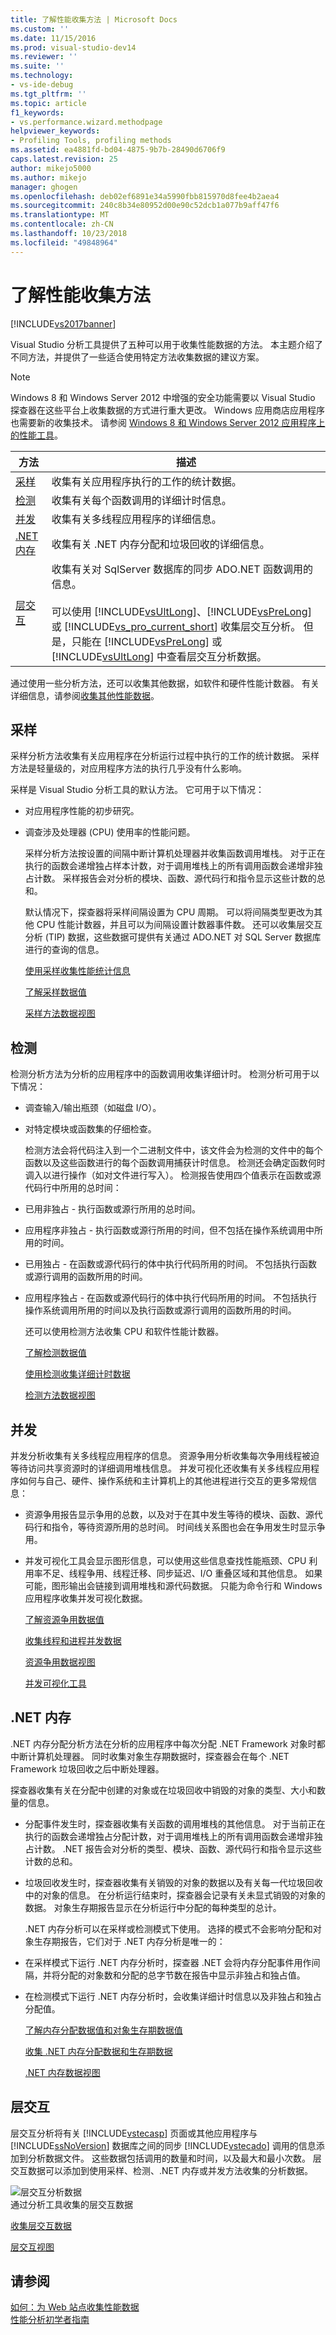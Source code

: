 ```yaml
---
title: 了解性能收集方法 | Microsoft Docs
ms.custom: ''
ms.date: 11/15/2016
ms.prod: visual-studio-dev14
ms.reviewer: ''
ms.suite: ''
ms.technology:
- vs-ide-debug
ms.tgt_pltfrm: ''
ms.topic: article
f1_keywords:
- vs.performance.wizard.methodpage
helpviewer_keywords:
- Profiling Tools, profiling methods
ms.assetid: ea4881fd-bd04-4875-9b7b-28490d6706f9
caps.latest.revision: 25
author: mikejo5000
ms.author: mikejo
manager: ghogen
ms.openlocfilehash: deb02ef6891e34a5990fbb815970d8fee4b2aea4
ms.sourcegitcommit: 240c8b34e80952d00e90c52dcb1a077b9aff47f6
ms.translationtype: MT
ms.contentlocale: zh-CN
ms.lasthandoff: 10/23/2018
ms.locfileid: "49848964"
---
```

# <a name="understanding-performance-collection-methods"></a>了解性能收集方法
[!INCLUDE[vs2017banner](../includes/vs2017banner.md)]

Visual Studio 分析工具提供了五种可以用于收集性能数据的方法。 本主题介绍了不同方法，并提供了一些适合使用特定方法收集数据的建议方案。  
  
> [!NOTE]
>  Windows 8 和 Windows Server 2012 中增强的安全功能需要以 Visual Studio 探查器在这些平台上收集数据的方式进行重大更改。 Windows 应用商店应用程序也需要新的收集技术。 请参阅 [Windows 8 和 Windows Server 2012 应用程序上的性能工具](../profiling/performance-tools-on-windows-8-and-windows-server-2012-applications.md)。  
  
|方法|描述|  
|------------|-----------------|  
|[采样](#sampling)|收集有关应用程序执行的工作的统计数据。|  
|[检测](#instrumentation)|收集有关每个函数调用的详细计时信息。|  
|[并发](#concurrency)|收集有关多线程应用程序的详细信息。|  
|[.NET 内存](#net_memory)|收集有关 .NET 内存分配和垃圾回收的详细信息。|  
|[层交互](#tier_interaction)|收集有关对 SqlServer 数据库的同步 ADO.NET 函数调用的信息。<br /><br /> 可以使用 [!INCLUDE[vsUltLong](../includes/vsultlong-md.md)]、[!INCLUDE[vsPreLong](../includes/vsprelong-md.md)] 或 [!INCLUDE[vs_pro_current_short](../includes/vs-pro-current-short-md.md)] 收集层交互分析。 但是，只能在 [!INCLUDE[vsPreLong](../includes/vsprelong-md.md)] 或 [!INCLUDE[vsUltLong](../includes/vsultlong-md.md)] 中查看层交互分析数据。|  
  
 通过使用一些分析方法，还可以收集其他数据，如软件和硬件性能计数器。 有关详细信息，请参阅[收集其他性能数据](../profiling/collecting-additional-performance-data.md)。  
  
##  <a name="sampling"></a> 采样  
 采样分析方法收集有关应用程序在分析运行过程中执行的工作的统计数据。 采样方法是轻量级的，对应用程序方法的执行几乎没有什么影响。  
  
 采样是 Visual Studio 分析工具的默认方法。 它可用于以下情况：  
  
- 对应用程序性能的初步研究。  
  
- 调查涉及处理器 (CPU) 使用率的性能问题。  
  
  采样分析方法按设置的间隔中断计算机处理器并收集函数调用堆栈。 对于正在执行的函数会递增独占样本计数，对于调用堆栈上的所有调用函数会递增非独占计数。 采样报告会对分析的模块、函数、源代码行和指令显示这些计数的总和。  
  
  默认情况下，探查器将采样间隔设置为 CPU 周期。 可以将间隔类型更改为其他 CPU 性能计数器，并且可以为间隔设置计数器事件数。 还可以收集层交互分析 (TIP) 数据，这些数据可提供有关通过 ADO.NET 对 SQL Server 数据库进行的查询的信息。  
  
  [使用采样收集性能统计信息](../profiling/collecting-performance-statistics-by-using-sampling.md)  
  
  [了解采样数据值](../profiling/understanding-sampling-data-values.md)  
  
  [采样方法数据视图](../profiling/profiler-sampling-method-data-views.md)  
  
##  <a name="instrumentation"></a> 检测  
 检测分析方法为分析的应用程序中的函数调用收集详细计时。 检测分析可用于以下情况：  
  
- 调查输入/输出瓶颈（如磁盘 I/O）。  
  
- 对特定模块或函数集的仔细检查。  
  
  检测方法会将代码注入到一个二进制文件中，该文件会为检测的文件中的每个函数以及这些函数进行的每个函数调用捕获计时信息。 检测还会确定函数何时调入以进行操作（如对文件进行写入）。 检测报告使用四个值表示在函数或源代码行中所用的总时间：  
  
- 已用非独占 - 执行函数或源行所用的总时间。  
  
- 应用程序非独占 - 执行函数或源行所用的时间，但不包括在操作系统调用中所用的时间。  
  
- 已用独占 - 在函数或源代码行的体中执行代码所用的时间。 不包括执行函数或源行调用的函数所用的时间。  
  
- 应用程序独占 - 在函数或源代码行的体中执行代码所用的时间。 不包括执行操作系统调用所用的时间以及执行函数或源行调用的函数所用的时间。  
  
  还可以使用检测方法收集 CPU 和软件性能计数器。  
  
  [了解检测数据值](../profiling/understanding-instrumentation-data-values.md)  
  
  [使用检测收集详细计时数据](../profiling/collecting-detailed-timing-data-by-using-instrumentation.md)  
  
  [检测方法数据视图](../profiling/instrumentation-method-data-views.md)  
  
##  <a name="concurrency"></a> 并发  
 并发分析收集有关多线程应用程序的信息。 资源争用分析收集每次争用线程被迫等待访问共享资源时的详细调用堆栈信息。 并发可视化还收集有关多线程应用程序如何与自己、硬件、操作系统和主计算机上的其他进程进行交互的更多常规信息：  
  
- 资源争用报告显示争用的总数，以及对于在其中发生等待的模块、函数、源代码行和指令，等待资源所用的总时间。 时间线关系图也会在争用发生时显示争用。  
  
- 并发可视化工具会显示图形信息，可以使用这些信息查找性能瓶颈、CPU 利用率不足、线程争用、线程迁移、同步延迟、I/O 重叠区域和其他信息。 如果可能，图形输出会链接到调用堆栈和源代码数据。 只能为命令行和 Windows 应用程序收集并发可视化数据。  
  
  [了解资源争用数据值](../profiling/understanding-resource-contention-data-values.md)  
  
  [收集线程和进程并发数据](../profiling/collecting-thread-and-process-concurrency-data.md)  
  
  [资源争用数据视图](../profiling/resource-contention-data-views.md)  
  
  [并发可视化工具](../profiling/concurrency-visualizer.md)  
  
##  <a name="net_memory"></a> .NET 内存  
 .NET 内存分配分析方法在分析的应用程序中每次分配 .NET Framework 对象时都中断计算机处理器。 同时收集对象生存期数据时，探查器会在每个 .NET Framework 垃圾回收之后中断处理器。  
  
 探查器收集有关在分配中创建的对象或在垃圾回收中销毁的对象的类型、大小和数量的信息。  
  
- 分配事件发生时，探查器收集有关函数的调用堆栈的其他信息。 对于当前正在执行的函数会递增独占分配计数，对于调用堆栈上的所有调用函数会递增非独占计数。 .NET 报告会对分析的类型、模块、函数、源代码行和指令显示这些计数的总和。  
  
- 垃圾回收发生时，探查器收集有关销毁的对象的数据以及有关每一代垃圾回收中的对象的信息。 在分析运行结束时，探查器会记录有关未显式销毁的对象的数据。 对象生存期报告显示在分析运行中分配的每种类型的总计。  
  
  .NET 内存分析可以在采样或检测模式下使用。 选择的模式不会影响分配和对象生存期报告，它们对于 .NET 内存分析是唯一的：  
  
- 在采样模式下运行 .NET 内存分析时，探查器 .NET 会将内存分配事件用作间隔，并将分配的对象数和分配的总字节数在报告中显示非独占和独占值。  
  
- 在检测模式下运行 .NET 内存分析时，会收集详细计时信息以及非独占和独占分配值。  
  
  [了解内存分配数据值和对象生存期数据值](../profiling/understanding-memory-allocation-and-object-lifetime-data-values.md)  
  
  [收集 .NET 内存分配数据和生存期数据](../profiling/collecting-dotnet-memory-allocation-and-lifetime-data.md)  
  
  [.NET 内存数据视图](../profiling/dotnet-memory-data-views.md)  
  
##  <a name="tier_interaction"></a> 层交互  
 层交互分析将有关 [!INCLUDE[vstecasp](../includes/vstecasp-md.md)] 页面或其他应用程序与 [!INCLUDE[ssNoVersion](../includes/ssnoversion-md.md)] 数据库之间的同步 [!INCLUDE[vstecado](../includes/vstecado-md.md)] 调用的信息添加到分析数据文件。 这些数据包括调用的数量和时间，以及最大和最小次数。 层交互数据可以添加到使用采样、检测、.NET 内存或并发方法收集的分析数据。  
  
 ![层交互分析数据](../profiling/media/tierinteraction-profilingtools.png "TierInteraction_ProfilingTools")  
通过分析工具收集的层交互数据  
  
 [收集层交互数据](../profiling/collecting-tier-interaction-data.md)  
  
 [层交互视图](../profiling/tier-interaction-views.md)  
  
## <a name="see-also"></a>请参阅  
 [如何：为 Web 站点收集性能数据](../profiling/how-to-collect-performance-data-for-a-web-site.md)   
 [性能分析初学者指南](../profiling/beginners-guide-to-performance-profiling.md)



